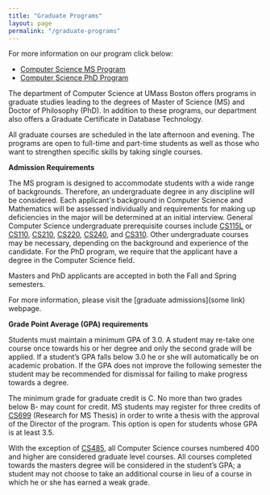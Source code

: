 ```yaml
---
title: "Graduate Programs"
layout: page
permalink: "/graduate-programs"
---
```


For more information on our program click below:

- [Computer Science MS Program]({{site.baseurl}}/cs_ms)
- [Computer Science PhD Program]({{site.baseurl}}/cs_phd)



The department of Computer Science at UMass Boston offers programs in graduate studies leading to the degrees of Master of Science (MS) and Doctor of Philosophy (PhD). In addition to these programs, our department also offers a Graduate Certificate in Database Technology.

All graduate courses are scheduled in the late afternoon and evening. The programs are open to full-time and part-time students as well as those who want to strengthen specific skills by taking single courses.

**Admission Requirements**

The MS program is designed to accommodate students with a wide range of backgrounds. Therefore, an undergraduate degree in any discipline will be considered. Each applicant's background in Computer Science and Mathematics will be assessed individually and requirements for making up deficiencies in the major will be determined at an initial interview. General Computer Science undergraduate prerequisite courses include [CS115L]({{site.baseurl}}/academics/courses/CS115L) or [CS110]({{site.baseurl}}/academics/courses/CS110), [CS210]({{site.baseurl}}/academics/courses/CS210), [CS220]({{site.baseurl}}/academics/courses/CS220), [CS240]({{site.baseurl}}/academics/courses/CS240), and [CS310]({{site.baseurl}}/academics/courses/CS310). Other undergraduate courses may be necessary, depending on the background and experience of the candidate. For the PhD program, we require that the applicant have a degree in the Computer Science field.

Masters and PhD applicants are accepted in both the Fall and Spring semesters.

For more information, please visit the [graduate admissions](some link) webpage.

**Grade Point Average (GPA) requirements**

Students must maintain a minimum GPA of 3.0. A student may re-take one course once towards his or her degree and only the second grade will be applied. If a student’s GPA falls below 3.0 he or she will automatically be on academic probation. If the GPA does not improve the following semester the student may be recommended for dismissal for failing to make progress towards a degree.

The minimum grade for graduate credit is C. No more than two grades below B- may count for credit. MS students may register for three credits of [CS699]({{site.baseurl}}/academics/courses/CS699) (Research for MS Thesis) in order to write a thesis with the approval of the Director of the program. This option is open for students whose GPA is at least 3.5.

With the exception of [CS485]({{site.baseurl}}/academics/courses/CS485), all Computer Science courses numbered 400 and higher are considered graduate level courses. All courses completed towards the masters degree will be considered in the student’s GPA; a student may not choose to take an additional course in lieu of a course in which he or she has earned a weak grade.

